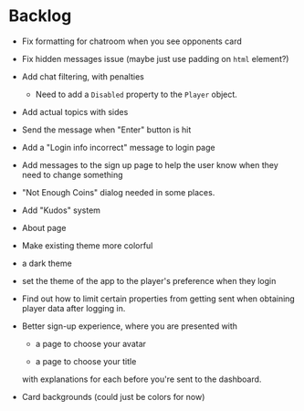 # Backlog

* Fix formatting for chatroom when you see opponents card

* Fix hidden messages issue (maybe just use padding on `html` element?)

* Add chat filtering, with penalties
  
  * Need to add a `Disabled` property to the `Player` object.

* Add actual topics with sides

* Send the message when "Enter" button is hit

* Add a "Login info incorrect" message to login page

* Add messages to the sign up page to help the user know when they need to change something

* "Not Enough Coins" dialog needed in some places.

* Add "Kudos" system

* About page

* Make existing theme more colorful

* a dark theme

* set the theme of the app to the player's preference when they login

* Find out how to limit certain properties from getting sent when obtaining player data after logging in.

* Better sign-up experience, where you are presented with
  
  * a page to choose your avatar
  
  * a page to choose your title
  
  with explanations for each before you're sent to the dashboard.

* Card backgrounds (could just be colors for now)

